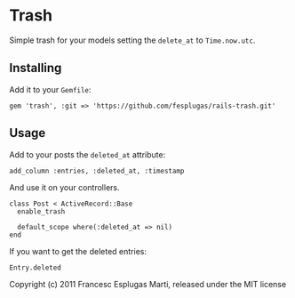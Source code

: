 # Trash

Simple trash for your models setting the `delete_at` to `Time.now.utc`.

## Installing

Add it to your `Gemfile`:

    gem 'trash', :git => 'https://github.com/fesplugas/rails-trash.git'

## Usage

Add to your posts the `deleted_at` attribute:

    add_column :entries, :deleted_at, :timestamp

And use it on your controllers.

    class Post < ActiveRecord::Base
      enable_trash

      default_scope where(:deleted_at => nil)
    end

If you want to get the deleted entries:

    Entry.deleted

Copyright (c) 2011 Francesc Esplugas Marti, released under the MIT license
